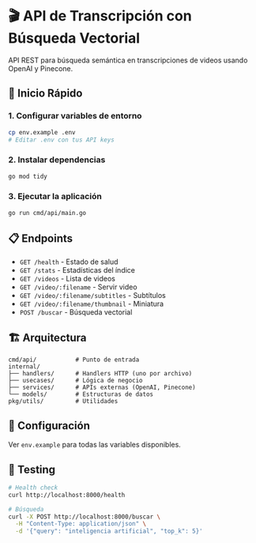# 🎬 API de Transcripción con Búsqueda Vectorial

API REST para búsqueda semántica en transcripciones de videos usando OpenAI y Pinecone.

## 🚀 Inicio Rápido

### 1. Configurar variables de entorno
```bash
cp env.example .env
# Editar .env con tus API keys
```

### 2. Instalar dependencias
```bash
go mod tidy
```

### 3. Ejecutar la aplicación
```bash
go run cmd/api/main.go
```

## 📋 Endpoints

- `GET /health` - Estado de salud
- `GET /stats` - Estadísticas del índice
- `GET /videos` - Lista de videos
- `GET /video/:filename` - Servir video
- `GET /video/:filename/subtitles` - Subtítulos
- `GET /video/:filename/thumbnail` - Miniatura
- `POST /buscar` - Búsqueda vectorial

## 🏗️ Arquitectura

```
cmd/api/           # Punto de entrada
internal/
├── handlers/      # Handlers HTTP (uno por archivo)
├── usecases/      # Lógica de negocio
├── services/      # APIs externas (OpenAI, Pinecone)
└── models/        # Estructuras de datos
pkg/utils/         # Utilidades
```

## 🔧 Configuración

Ver `env.example` para todas las variables disponibles.

## 🧪 Testing

```bash
# Health check
curl http://localhost:8000/health

# Búsqueda
curl -X POST http://localhost:8000/buscar \
  -H "Content-Type: application/json" \
  -d '{"query": "inteligencia artificial", "top_k": 5}'
```
